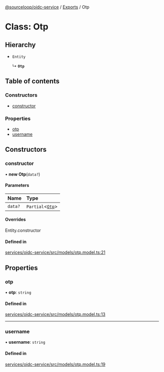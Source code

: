 [@sourceloop/oidc-service](../README.md) / [Exports](../modules.md) / Otp

# Class: Otp

## Hierarchy

- `Entity`

  ↳ **`Otp`**

## Table of contents

### Constructors

- [constructor](Otp.md#constructor)

### Properties

- [otp](Otp.md#otp)
- [username](Otp.md#username)

## Constructors

### constructor

• **new Otp**(`data?`)

#### Parameters

| Name | Type |
| :------ | :------ |
| `data?` | `Partial`<[`Otp`](Otp.md)\> |

#### Overrides

Entity.constructor

#### Defined in

[services/oidc-service/src/models/otp.model.ts:21](https://github.com/sourcefuse/loopback4-microservice-catalog/blob/b93c60ac7/services/oidc-service/src/models/otp.model.ts#L21)

## Properties

### otp

• **otp**: `string`

#### Defined in

[services/oidc-service/src/models/otp.model.ts:13](https://github.com/sourcefuse/loopback4-microservice-catalog/blob/b93c60ac7/services/oidc-service/src/models/otp.model.ts#L13)

___

### username

• **username**: `string`

#### Defined in

[services/oidc-service/src/models/otp.model.ts:19](https://github.com/sourcefuse/loopback4-microservice-catalog/blob/b93c60ac7/services/oidc-service/src/models/otp.model.ts#L19)
